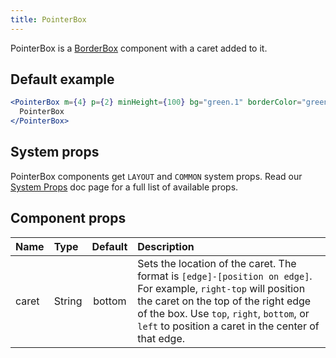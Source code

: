 ```yaml
---
title: PointerBox
---
```


PointerBox is a [BorderBox](./BorderBox) component with a caret added to it.

## Default example

```.jsx
<PointerBox m={4} p={2} minHeight={100} bg="green.1" borderColor="green.5">
  PointerBox
</PointerBox>
```

## System props

PointerBox components get `LAYOUT` and `COMMON` system props. Read our [System Props](/components/docs/system-props) doc page for a full list of available props.

## Component props

| Name | Type | Default | Description |
| :- | :- | :-: | :- |
| caret | String | bottom | Sets the location of the caret. The format is `[edge]-[position on edge]`. For example, `right-top` will position the caret on the top of the right edge of the box. Use `top`, `right`, `bottom`, or `left` to position a caret in the center of that edge. |
